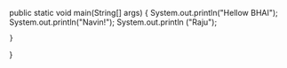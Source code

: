 public static void main(String[] args) {
         System.out.println("Hellow BHAI");
        System.out.println("Navin!");
	System.out.println ("Raju");
	
	}

}


